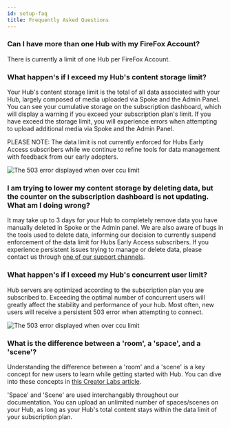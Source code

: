 ```yaml
---
id: setup-faq
title: Frequently Asked Questions
---
```


### Can I have more than one Hub with my FireFox Account?

There is currently a limit of one Hub per FireFox Account.

### What happen's if I exceed my Hub's content storage limit?

Your Hub's content storage limit is the total of all data associated with your Hub, largely composed of media uploaded via Spoke and the Admin Panel. You can see your cumulative storage on the subscription dashboard, which will display a warning if you exceed your subscription plan's limit. If you have exceed the storage limit, you will experience errors when attempting to upload additional media via Spoke and the Admin Panel.

PLEASE NOTE: The data limit is not currently enforced for Hubs Early Access subscribers while we continue to refine tools for data management with feedback from our early adopters.

<img src="img/hub-over-limit.png" alt="The 503 error displayed when over ccu limit">

### I am trying to lower my content storage by deleting data, but the counter on the subscription dashboard is not updating. What am I doing wrong?

It may take up to 3 days for your Hub to completely remove data you have manually deleted in Spoke or the Admin panel. We are also aware of bugs in the tools used to delete data, informing our decision to currently suspend enforcement of the data limit for Hubs Early Access subscribers. If you experience persistent issues trying to manage or delete data, please contact us through [one of our support channels](./setup-support.html#get-help).

### What happen's if I exceed my Hub's concurrent user limit?

Hub servers are optimized according to the subscription plan you are subscribed to. Exceeding the optimal number of concurrent users will greatly affect the stability and performance of your hub. Most often, new users will receive a persistent 503 error when attempting to connect.

<img src="img/503-error.png" alt="The 503 error displayed when over ccu limit">

### What is the difference between a 'room', a 'space', and a 'scene'?

Understanding the difference between a 'room' and a 'scene' is a key concept for new users to learn while getting started with Hub. You can dive into these concepts in [this Creator Labs article](https://hubs.mozilla.com/labs/what-is-a-scene/).

'Space' and 'Scene' are used interchangably throughout our documentation. You can upload an unlimited number of spaces/scenes on your Hub, as long as your Hub's total content stays within the data limit of your subscription plan.

